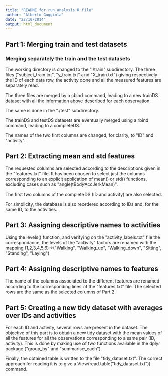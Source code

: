```yaml
---
title: "README for run_analysis.R file"
author: "Alberto Guggiola"
date: "22/10/2014"
output: html_document
---
```


## Part 1: Merging train and test datasets

### Merging separately the train and the test datasets

The working directory is changed to the "./train" subdirectory. The three files ("subject_train.txt", "y_train.txt" and "X_train.txt") giving respectively the ID of each data row, the activity done and all the measured features are separately read. 

The three files are merged by a cbind command, leading to a new trainDS dataset with all the information above described for each observation.

The same is done in the "./test" subdirectory.

The trainDS and testDS datasets are eventually merged using a rbind command, leading to a completeDS.

The names of the two first columns are changed, for clarity, to "ID" and "activity".


## Part 2: Extracting mean and std features

The requested columns are selected according to the descriptions given in the "features.txt" file. It has been chosen to select just the columns corresponding to an explicit application of mean() or std() functions, excluding cases such as "angle(tBodyAccJerkMean)".

The first two columns of the completeDS (ID and activity) are also selected.

For simplicity, the database is also reordered according to IDs and, for the same ID, to the activities.

## Part 3: Assigning descriptive names to activities


Using the levels() function, and verifying on the "activity_labels.txt" file the correspondance, the levels of the "activity" factors are renamed with the mapping (1,2,3,4,5,6)->("Walking", "Walking_up", "Walking_down", "Sitting", "Standing", "Laying")


## Part 4: Assigning descriptive names to features

The name of the columns associated to the different features are renamed according to the corresponding lines of the "features.txt" file. The selected rows are the same as the selected columns of Part 2.

## Part 5: Creating a new tidy dataset with averages over IDs and activities

For each ID and activity, several rows are present in the dataset. The objective of this part is to obtain a new tidy dataset with the mean values of all the features for all the observations corresponding to a same pair (ID, activity). This is done by making use of two functions available in the dplyr package ("group_by" and "summarise_each").

Finally, the obtained table is written to the file "tidy_dataset.txt". The correct approach for reading it is to give a View(read.table("tidy_dataset.txt")) command.


